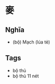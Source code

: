 # 麥

## Nghĩa
* (bộ) Mạch (lúa tẻ)

## Tags
* bộ thủ
* bộ thủ 11 nét

<script>window.HANZI_FIELD='麥';</script>